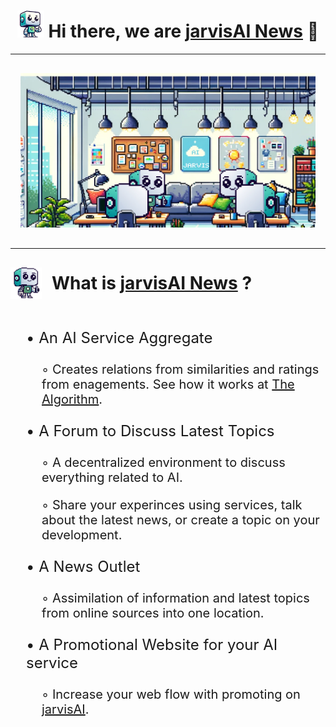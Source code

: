 

# <div align="center"> ![Jarvis](./support/logo.png) Hi there, we are [jarvisAI News](https://www.jarvisai.news/) 📰</div>
---

<div align="center" style="padding:1rem"><img src="./support/jarvis_office.jpeg" alt="JarvisAI Office"/></div>

---

<div style="padding:1rem 0;height:50px;display:flex;flex-direction:row;align-items:center;justify-content:start;"><img src="./support/jarvis_pixel.png" width="50px" height="50px"/><h1 style="padding:0;margin:0;padding-left:1rem !important;border:none">What is <a href="https://www.jarvisai.news/">jarvisAI News</a> ?</div>
<div style="font-size:1.5rem;padding-top:0.5rem;padding-left:25px;">
<p>• An AI Service Aggregate</p>
<p style="padding-left:25px;font-size:1.25rem">◦ Creates relations from similarities and ratings from enagements. See how it works at <a href="https://github.com/jarvisainews/the-algorithm">The Algorithm</a>.</p>
<p>• A Forum to Discuss Latest Topics</p>
<p style="padding-left:25px;font-size:1.25rem">◦ A decentralized environment to discuss everything related to AI.</p>
<p style="padding-left:25px;font-size:1.25rem">◦ Share your experinces using services, talk about the latest news, or create a topic on your development.</p>
<p>• A News Outlet</p>
<p style="padding-left:25px;font-size:1.25rem">◦ Assimilation of information and latest topics from online sources into one location.</p>
<p>• A Promotional Website for your AI service</p>
<p style="padding-left:25px;font-size:1.25rem">◦ Increase your web flow with promoting on <a href="https://www.jarvisai.news/">jarvisAI</a>.</p>
<p></p>
<p></p>
<p></p>
</div>



<!--
**carter4299/carter4299** is a ✨ _special_ ✨ repository because its `README.md` (this file) appears on your GitHub profile.

Here are some ideas to get you started:

- 🔭 I’m currently working on ...
- 🌱 I’m currently learning ...
- 👯 I’m looking to collaborate on ...
- 🤔 I’m looking for help with ...
- 💬 Ask me about ...
- 📫 How to reach me: ...
- 😄 Pronouns: ...
- ⚡ Fun fact: ...
-->


<!--
**jarvisainews/jarvisainews** is a ✨ _special_ ✨ repository because its `README.md` (this file) appears on your GitHub profile.

Here are some ideas to get you started:

- 🔭 I’m currently working on ...
- 🌱 I’m currently learning ...
- 👯 I’m looking to collaborate on ...
- 🤔 I’m looking for help with ...
- 💬 Ask me about ...
- 📫 How to reach me: ...
- 😄 Pronouns: ...
- ⚡ Fun fact: ...
-->

